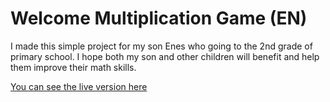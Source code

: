 # Welcome Multiplication Game (EN)

I made this simple project for my son Enes who going to the 2nd grade of primary school. I hope both my son and other children will benefit and help them improve their math skills.

[You can see the live version here](https://carpmaoyunu.herokuapp.com/)

